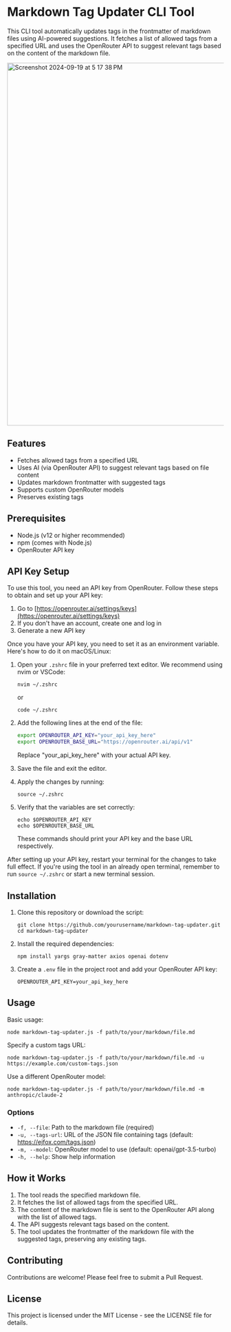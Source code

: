 # Markdown Tag Updater CLI Tool

This CLI tool automatically updates tags in the frontmatter of markdown files using AI-powered suggestions. It fetches a list of allowed tags from a specified URL and uses the OpenRouter API to suggest relevant tags based on the content of the markdown file.

<img width="842" alt="Screenshot 2024-09-19 at 5 17 38 PM" src="https://github.com/user-attachments/assets/e9651286-e7bd-4edc-9245-900bb176283d">


## Features

- Fetches allowed tags from a specified URL
- Uses AI (via OpenRouter API) to suggest relevant tags based on file content
- Updates markdown frontmatter with suggested tags
- Supports custom OpenRouter models
- Preserves existing tags

## Prerequisites

- Node.js (v12 or higher recommended)
- npm (comes with Node.js)
- OpenRouter API key

## API Key Setup

To use this tool, you need an API key from OpenRouter. Follow these steps to obtain and set up your API key:

1. Go to [https://openrouter.ai/settings/keys](https://openrouter.ai/settings/keys)
2. If you don't have an account, create one and log in
3. Generate a new API key

Once you have your API key, you need to set it as an environment variable. Here's how to do it on macOS/Linux:

1. Open your `.zshrc` file in your preferred text editor. We recommend using nvim or VSCode:
   ```
   nvim ~/.zshrc
   ```
   or
   ```
   code ~/.zshrc
   ```

2. Add the following lines at the end of the file:
   ```zsh
   export OPENROUTER_API_KEY="your_api_key_here"
   export OPENROUTER_BASE_URL="https://openrouter.ai/api/v1"
   ```
   Replace "your_api_key_here" with your actual API key.

3. Save the file and exit the editor.

4. Apply the changes by running:
   ```
   source ~/.zshrc
   ```

5. Verify that the variables are set correctly:
   ```
   echo $OPENROUTER_API_KEY
   echo $OPENROUTER_BASE_URL
   ```
   These commands should print your API key and the base URL respectively.

After setting up your API key, restart your terminal for the changes to take full effect. If you're using the tool in an already open terminal, remember to run `source ~/.zshrc` or start a new terminal session.

## Installation

1. Clone this repository or download the script:

   ```
   git clone https://github.com/yourusername/markdown-tag-updater.git
   cd markdown-tag-updater
   ```

2. Install the required dependencies:

   ```
   npm install yargs gray-matter axios openai dotenv
   ```

3. Create a `.env` file in the project root and add your OpenRouter API key:

   ```
   OPENROUTER_API_KEY=your_api_key_here
   ```

## Usage

Basic usage:

```
node markdown-tag-updater.js -f path/to/your/markdown/file.md
```

Specify a custom tags URL:

```
node markdown-tag-updater.js -f path/to/your/markdown/file.md -u https://example.com/custom-tags.json
```

Use a different OpenRouter model:

```
node markdown-tag-updater.js -f path/to/your/markdown/file.md -m anthropic/claude-2
```

### Options

- `-f, --file`: Path to the markdown file (required)
- `-u, --tags-url`: URL of the JSON file containing tags (default: https://ejfox.com/tags.json)
- `-m, --model`: OpenRouter model to use (default: openai/gpt-3.5-turbo)
- `-h, --help`: Show help information

## How it Works

1. The tool reads the specified markdown file.
2. It fetches the list of allowed tags from the specified URL.
3. The content of the markdown file is sent to the OpenRouter API along with the list of allowed tags.
4. The API suggests relevant tags based on the content.
5. The tool updates the frontmatter of the markdown file with the suggested tags, preserving any existing tags.

## Contributing

Contributions are welcome! Please feel free to submit a Pull Request.

## License

This project is licensed under the MIT License - see the LICENSE file for details.
